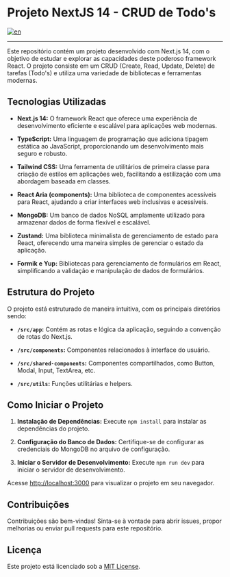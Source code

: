 # Projeto NextJS 14 - CRUD de Todo's

[![en](https://img.shields.io/badge/lang-en-red.svg)](https://github.com/jonatasemidio/multilanguage-readme-pattern/blob/master/README.md)

<hr />

Este repositório contém um projeto desenvolvido com Next.js 14, com o objetivo de estudar e explorar as capacidades deste poderoso framework React. O projeto consiste em um CRUD (Create, Read, Update, Delete) de tarefas (Todo's) e utiliza uma variedade de bibliotecas e ferramentas modernas.

## Tecnologias Utilizadas

- **Next.js 14:** O framework React que oferece uma experiência de desenvolvimento eficiente e escalável para aplicações web modernas.

- **TypeScript:** Uma linguagem de programação que adiciona tipagem estática ao JavaScript, proporcionando um desenvolvimento mais seguro e robusto.

- **Tailwind CSS:** Uma ferramenta de utilitários de primeira classe para criação de estilos em aplicações web, facilitando a estilização com uma abordagem baseada em classes.

- **React Aria (components):** Uma biblioteca de componentes acessíveis para React, ajudando a criar interfaces web inclusivas e acessíveis.

- **MongoDB:** Um banco de dados NoSQL amplamente utilizado para armazenar dados de forma flexível e escalável.

- **Zustand:** Uma biblioteca minimalista de gerenciamento de estado para React, oferecendo uma maneira simples de gerenciar o estado da aplicação.

- **Formik e Yup:** Bibliotecas para gerenciamento de formulários em React, simplificando a validação e manipulação de dados de formulários.

## Estrutura do Projeto

O projeto está estruturado de maneira intuitiva, com os principais diretórios sendo:

- **`/src/app`:** Contém as rotas e lógica da aplicação, seguindo a convenção de rotas do Next.js.

- **`/src/components`:** Componentes relacionados à interface do usuário.

- **`/src/shared-components`:** Componentes compartilhados, como Button, Modal, Input, TextArea, etc.

- **`/src/utils`:** Funções utilitárias e helpers.

## Como Iniciar o Projeto

1. **Instalação de Dependências:** Execute `npm install` para instalar as dependências do projeto.

2. **Configuração do Banco de Dados:** Certifique-se de configurar as credenciais do MongoDB no arquivo de configuração.

3. **Iniciar o Servidor de Desenvolvimento:** Execute `npm run dev` para iniciar o servidor de desenvolvimento.

Acesse [http://localhost:3000](http://localhost:3000) para visualizar o projeto em seu navegador.

## Contribuições

Contribuições são bem-vindas! Sinta-se à vontade para abrir issues, propor melhorias ou enviar pull requests para este repositório.

## Licença

Este projeto está licenciado sob a [MIT License](LICENSE).
